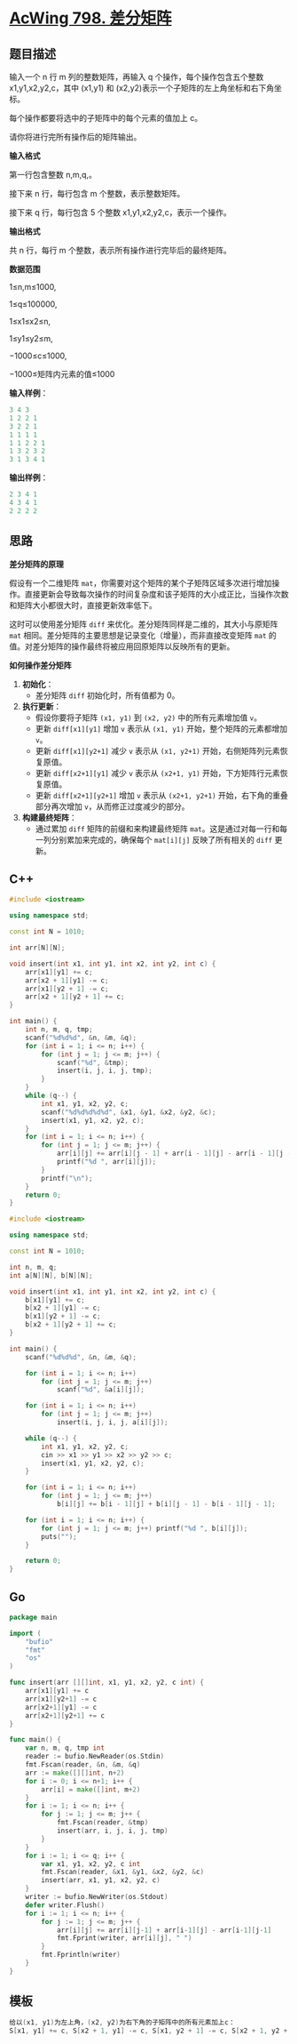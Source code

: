 # [AcWing 798. 差分矩阵](https://www.acwing.com/problem/content/800/)

## 题目描述

输入一个 n 行 m 列的整数矩阵，再输入 q 个操作，每个操作包含五个整数 x1,y1,x2,y2,c，其中 (x1,y1) 和 (x2,y2)表示一个子矩阵的左上角坐标和右下角坐标。

每个操作都要将选中的子矩阵中的每个元素的值加上 c。

请你将进行完所有操作后的矩阵输出。

**输入格式**

第一行包含整数 n,m,q,。

接下来 n 行，每行包含 m 个整数，表示整数矩阵。

接下来 q 行，每行包含 5 个整数 x1,y1,x2,y2,c，表示一个操作。

**输出格式**

共 n 行，每行 m 个整数，表示所有操作进行完毕后的最终矩阵。

**数据范围**

1≤n,m≤1000,

1≤q≤100000,

1≤x1≤x2≤n,

1≤y1≤y2≤m,

−1000≤c≤1000,

−1000≤矩阵内元素的值≤1000

**输入样例**：

```cpp
3 4 3
1 2 2 1
3 2 2 1
1 1 1 1
1 1 2 2 1
1 3 2 3 2
3 1 3 4 1
```

**输出样例**：

```cpp
2 3 4 1
4 3 4 1
2 2 2 2
```

## 思路

**差分矩阵的原理**

假设有一个二维矩阵 `mat`，你需要对这个矩阵的某个子矩阵区域多次进行增加操作。直接更新会导致每次操作的时间复杂度和该子矩阵的大小成正比，当操作次数和矩阵大小都很大时，直接更新效率低下。

这时可以使用差分矩阵 `diff` 来优化。差分矩阵同样是二维的，其大小与原矩阵 `mat` 相同。差分矩阵的主要思想是记录变化（增量），而非直接改变矩阵 `mat` 的值。对差分矩阵的操作最终将被应用回原矩阵以反映所有的更新。

**如何操作差分矩阵**

1. **初始化**：
   - 差分矩阵 `diff` 初始化时，所有值都为 0。
2. **执行更新**：
   - 假设你要将子矩阵 `(x1, y1)` 到 `(x2, y2)` 中的所有元素增加值 `v`。
   - 更新 `diff[x1][y1]` 增加 `v` 表示从 `(x1, y1)` 开始，整个矩阵的元素都增加 `v`。
   - 更新 `diff[x1][y2+1]` 减少 `v` 表示从 `(x1, y2+1)` 开始，右侧矩阵列元素恢复原值。
   - 更新 `diff[x2+1][y1]` 减少 `v` 表示从 `(x2+1, y1)` 开始，下方矩阵行元素恢复原值。
   - 更新 `diff[x2+1][y2+1]` 增加 `v` 表示从 `(x2+1, y2+1)` 开始，右下角的重叠部分再次增加 `v`，从而修正过度减少的部分。
3. **构建最终矩阵**：
   - 通过累加 `diff` 矩阵的前缀和来构建最终矩阵 `mat`。这是通过对每一行和每一列分别累加来完成的，确保每个 `mat[i][j]` 反映了所有相关的 `diff` 更新。

## C++

```cpp
#include <iostream>

using namespace std;

const int N = 1010;

int arr[N][N];

void insert(int x1, int y1, int x2, int y2, int c) {
    arr[x1][y1] += c;
    arr[x2 + 1][y1] -= c;
    arr[x1][y2 + 1] -= c;
    arr[x2 + 1][y2 + 1] += c;
}

int main() {
    int n, m, q, tmp;
    scanf("%d%d%d", &n, &m, &q);
    for (int i = 1; i <= n; i++) {
        for (int j = 1; j <= m; j++) {
            scanf("%d", &tmp);
            insert(i, j, i, j, tmp);
        }
    }
    while (q--) {
        int x1, y1, x2, y2, c;
        scanf("%d%d%d%d%d", &x1, &y1, &x2, &y2, &c);
        insert(x1, y1, x2, y2, c);
    }
    for (int i = 1; i <= n; i++) {
        for (int j = 1; j <= m; j++) {
            arr[i][j] += arr[i][j - 1] + arr[i - 1][j] - arr[i - 1][j - 1];
            printf("%d ", arr[i][j]);
        }
        printf("\n");
    }
    return 0;
}
```

```cpp
#include <iostream>

using namespace std;

const int N = 1010;

int n, m, q;
int a[N][N], b[N][N];

void insert(int x1, int y1, int x2, int y2, int c) {
    b[x1][y1] += c;
    b[x2 + 1][y1] -= c;
    b[x1][y2 + 1] -= c;
    b[x2 + 1][y2 + 1] += c;
}

int main() {
    scanf("%d%d%d", &n, &m, &q);

    for (int i = 1; i <= n; i++)
        for (int j = 1; j <= m; j++)
            scanf("%d", &a[i][j]);

    for (int i = 1; i <= n; i++)
        for (int j = 1; j <= m; j++)
            insert(i, j, i, j, a[i][j]);

    while (q--) {
        int x1, y1, x2, y2, c;
        cin >> x1 >> y1 >> x2 >> y2 >> c;
        insert(x1, y1, x2, y2, c);
    }

    for (int i = 1; i <= n; i++)
        for (int j = 1; j <= m; j++)
            b[i][j] += b[i - 1][j] + b[i][j - 1] - b[i - 1][j - 1];

    for (int i = 1; i <= n; i++) {
        for (int j = 1; j <= m; j++) printf("%d ", b[i][j]);
        puts("");
    }

    return 0;
}
```

## Go

```go
package main

import (
	"bufio"
	"fmt"
	"os"
)

func insert(arr [][]int, x1, y1, x2, y2, c int) {
	arr[x1][y1] += c
	arr[x1][y2+1] -= c
	arr[x2+1][y1] -= c
	arr[x2+1][y2+1] += c
}

func main() {
	var n, m, q, tmp int
	reader := bufio.NewReader(os.Stdin)
	fmt.Fscan(reader, &n, &m, &q)
	arr := make([][]int, n+2)
	for i := 0; i <= n+1; i++ {
		arr[i] = make([]int, m+2)
	}
	for i := 1; i <= n; i++ {
		for j := 1; j <= m; j++ {
			fmt.Fscan(reader, &tmp)
			insert(arr, i, j, i, j, tmp)
		}
	}
	for i := 1; i <= q; i++ {
		var x1, y1, x2, y2, c int
		fmt.Fscan(reader, &x1, &y1, &x2, &y2, &c)
		insert(arr, x1, y1, x2, y2, c)
	}
	writer := bufio.NewWriter(os.Stdout)
	defer writer.Flush()
	for i := 1; i <= n; i++ {
		for j := 1; j <= m; j++ {
			arr[i][j] += arr[i][j-1] + arr[i-1][j] - arr[i-1][j-1]
			fmt.Fprint(writer, arr[i][j], " ")
		}
		fmt.Fprintln(writer)
	}
}
```

## 模板

```cpp
给以(x1, y1)为左上角，(x2, y2)为右下角的子矩阵中的所有元素加上c：
S[x1, y1] += c, S[x2 + 1, y1] -= c, S[x1, y2 + 1] -= c, S[x2 + 1, y2 + 1] += c
```

